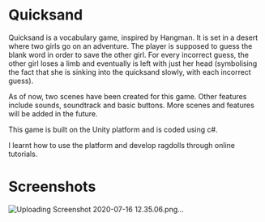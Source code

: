 # Quicksand
<p>Quicksand is a vocabulary game, inspired by Hangman.
It is set in a desert where two girls go on an adventure. The player is supposed to guess the blank word in order to save the other girl.
For every incorrect guess, the other girl loses a limb and eventually is left with just her head (symbolising the fact that she is sinking into the quicksand slowly, with each incorrect guess).</p> 
<p>As of now, two scenes have been created for this game. Other features include sounds, soundtrack and basic buttons. 
More scenes and features will be added in the future.</p>

<p>This game is built on the Unity platform and is coded using c#.</p>

<p>I learnt how to use the platform and develop ragdolls through online tutorials.</p>

# Screenshots
![Uploading Screenshot 2020-07-16 12.35.06.png…]()



